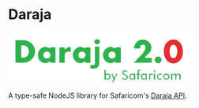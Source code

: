 # Daraja

![Daraja](../../assets/daraja.png)

A type-safe NodeJS library for Safaricom's [Daraja API](https://developer.safaricom.co.ke/APIs).
